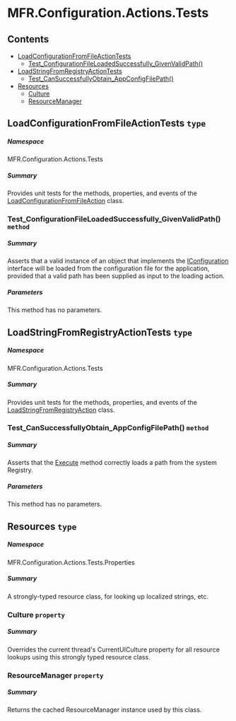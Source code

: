<a name='assembly'></a>
# MFR.Configuration.Actions.Tests

## Contents

- [LoadConfigurationFromFileActionTests](#T-MFR-Objects-Configuration-Actions-Tests-LoadConfigurationFromFileActionTests 'MFR.Configuration.Actions.Tests.LoadConfigurationFromFileActionTests')
  - [Test_ConfigurationFileLoadedSuccessfully_GivenValidPath()](#M-MFR-Objects-Configuration-Actions-Tests-LoadConfigurationFromFileActionTests-Test_ConfigurationFileLoadedSuccessfully_GivenValidPath 'MFR.Configuration.Actions.Tests.LoadConfigurationFromFileActionTests.Test_ConfigurationFileLoadedSuccessfully_GivenValidPath')
- [LoadStringFromRegistryActionTests](#T-MFR-Objects-Configuration-Actions-Tests-LoadStringFromRegistryActionTests 'MFR.Configuration.Actions.Tests.LoadStringFromRegistryActionTests')
  - [Test_CanSuccessfullyObtain_AppConfigFilePath()](#M-MFR-Objects-Configuration-Actions-Tests-LoadStringFromRegistryActionTests-Test_CanSuccessfullyObtain_AppConfigFilePath 'MFR.Configuration.Actions.Tests.LoadStringFromRegistryActionTests.Test_CanSuccessfullyObtain_AppConfigFilePath')
- [Resources](#T-MFR-Objects-Configuration-Actions-Tests-Properties-Resources 'MFR.Configuration.Actions.Tests.Properties.Resources')
  - [Culture](#P-MFR-Objects-Configuration-Actions-Tests-Properties-Resources-Culture 'MFR.Configuration.Actions.Tests.Properties.Resources.Culture')
  - [ResourceManager](#P-MFR-Objects-Configuration-Actions-Tests-Properties-Resources-ResourceManager 'MFR.Configuration.Actions.Tests.Properties.Resources.ResourceManager')

<a name='T-MFR-Objects-Configuration-Actions-Tests-LoadConfigurationFromFileActionTests'></a>
## LoadConfigurationFromFileActionTests `type`

##### Namespace

MFR.Configuration.Actions.Tests

##### Summary

Provides unit tests for the methods, properties, and events of the
[LoadConfigurationFromFileAction](#T-MFR-Objects-LoadConfigurationFromFileAction 'MFR.LoadConfigurationFromFileAction')
class.

<a name='M-MFR-Objects-Configuration-Actions-Tests-LoadConfigurationFromFileActionTests-Test_ConfigurationFileLoadedSuccessfully_GivenValidPath'></a>
### Test_ConfigurationFileLoadedSuccessfully_GivenValidPath() `method`

##### Summary

Asserts that a valid instance of an object that implements the
[IConfiguration](#T-MFR-Objects-IConfiguration 'MFR.IConfiguration')
interface will be loaded from
the configuration file for the application, provided that a valid
path has been supplied as input to the loading action.

##### Parameters

This method has no parameters.

<a name='T-MFR-Objects-Configuration-Actions-Tests-LoadStringFromRegistryActionTests'></a>
## LoadStringFromRegistryActionTests `type`

##### Namespace

MFR.Configuration.Actions.Tests

##### Summary

Provides unit tests for the methods, properties, and events of the
[LoadStringFromRegistryAction](#T-MFR-Objects-LoadStringFromRegistryAction 'MFR.LoadStringFromRegistryAction')
class.

<a name='M-MFR-Objects-Configuration-Actions-Tests-LoadStringFromRegistryActionTests-Test_CanSuccessfullyObtain_AppConfigFilePath'></a>
### Test_CanSuccessfullyObtain_AppConfigFilePath() `method`

##### Summary

Asserts that the
[Execute](#M-MFR-Objects-LoadStringFromRegistryAction-Execute 'MFR.LoadStringFromRegistryAction.Execute')
method
correctly loads a path from the system Registry.

##### Parameters

This method has no parameters.

<a name='T-MFR-Objects-Configuration-Actions-Tests-Properties-Resources'></a>
## Resources `type`

##### Namespace

MFR.Configuration.Actions.Tests.Properties

##### Summary

A strongly-typed resource class, for looking up localized strings, etc.

<a name='P-MFR-Objects-Configuration-Actions-Tests-Properties-Resources-Culture'></a>
### Culture `property`

##### Summary

Overrides the current thread's CurrentUICulture property for all
  resource lookups using this strongly typed resource class.

<a name='P-MFR-Objects-Configuration-Actions-Tests-Properties-Resources-ResourceManager'></a>
### ResourceManager `property`

##### Summary

Returns the cached ResourceManager instance used by this class.
